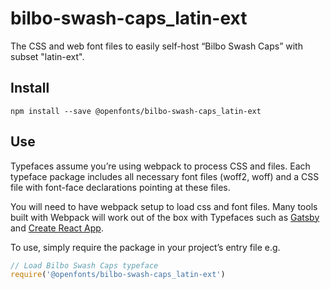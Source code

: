 
# bilbo-swash-caps_latin-ext

The CSS and web font files to easily self-host “Bilbo Swash Caps” with subset "latin-ext".

## Install

`npm install --save @openfonts/bilbo-swash-caps_latin-ext`

## Use

Typefaces assume you’re using webpack to process CSS and files. Each typeface
package includes all necessary font files (woff2, woff) and a CSS file with
font-face declarations pointing at these files.

You will need to have webpack setup to load css and font files. Many tools built
with Webpack will work out of the box with Typefaces such as [Gatsby](https://github.com/gatsbyjs/gatsby)
and [Create React App](https://github.com/facebookincubator/create-react-app).

To use, simply require the package in your project’s entry file e.g.

```javascript
// Load Bilbo Swash Caps typeface
require('@openfonts/bilbo-swash-caps_latin-ext')
```
